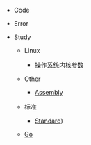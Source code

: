 * Code

* Error

* Study
  
  * Linux
  
    * [操作系统内核参数](/study/Linux/sysctl.md)
  
  * Other

    * [Assembly](study/Other/Assembly.md)
  * 标准
    * [Standard](study/Standard/ANS1.md))
    
  * [Go](study/Go/README.md)

            